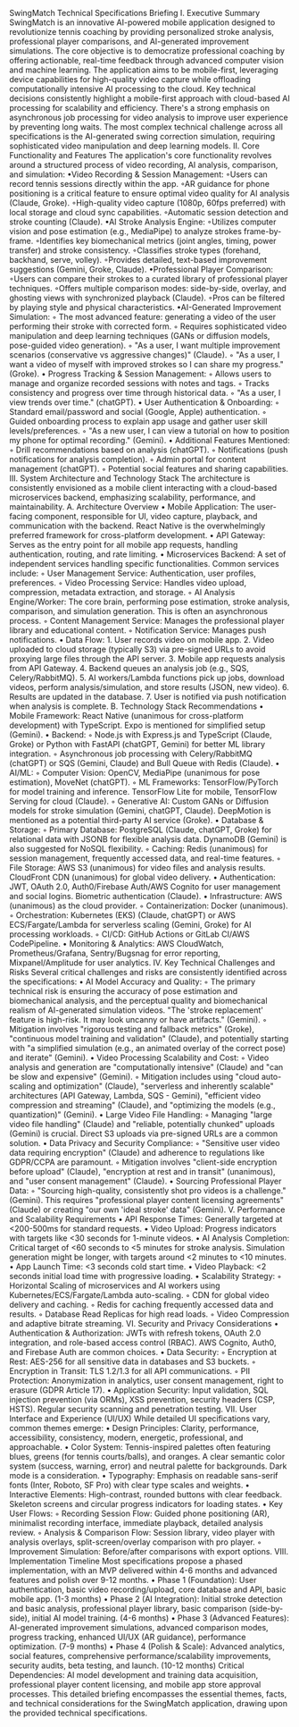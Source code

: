 SwingMatch Technical Specifications Briefing
I. Executive Summary
SwingMatch is an innovative AI-powered mobile application designed to revolutionize tennis coaching by providing personalized stroke analysis, professional player comparisons, and AI-generated improvement simulations. The core objective is to democratize professional coaching by offering actionable, real-time feedback through advanced computer vision and machine learning. The application aims to be mobile-first, leveraging device capabilities for high-quality video capture while offloading computationally intensive AI processing to the cloud.
Key technical decisions consistently highlight a mobile-first approach with cloud-based AI processing for scalability and efficiency. There's a strong emphasis on asynchronous job processing for video analysis to improve user experience by preventing long waits. The most complex technical challenge across all specifications is the AI-generated swing correction simulation, requiring sophisticated video manipulation and deep learning models.
II. Core Functionality and Features
The application's core functionality revolves around a structured process of video recording, AI analysis, comparison, and simulation:
•Video Recording & Session Management:
 ◦Users can record tennis sessions directly within the app.
 ◦AR guidance for phone positioning is a critical feature to ensure optimal video quality for AI analysis (Claude, Groke).
 ◦High-quality video capture (1080p, 60fps preferred) with local storage and cloud sync capabilities.
 ◦Automatic session detection and stroke counting (Claude).
•AI Stroke Analysis Engine:
 ◦Utilizes computer vision and pose estimation (e.g., MediaPipe) to analyze strokes frame-by-frame.
 ◦Identifies key biomechanical metrics (joint angles, timing, power transfer) and stroke consistency.
 ◦Classifies stroke types (forehand, backhand, serve, volley).
 ◦Provides detailed, text-based improvement suggestions (Gemini, Groke, Claude).
•Professional Player Comparison:
 ◦Users can compare their strokes to a curated library of professional player techniques.
 ◦Offers multiple comparison modes: side-by-side, overlay, and ghosting views with synchronized playback (Claude).
 ◦Pros can be filtered by playing style and physical characteristics.
•AI-Generated Improvement Simulation:
◦
The most advanced feature: generating a video of the user performing their stroke with corrected form.
◦
Requires sophisticated video manipulation and deep learning techniques (GANs or diffusion models, pose-guided video generation).
◦
"As a user, I want multiple improvement scenarios (conservative vs aggressive changes)" (Claude).
◦
"As a user, I want a video of myself with improved strokes so I can share my progress." (Groke).
•
Progress Tracking & Session Management:
◦
Allows users to manage and organize recorded sessions with notes and tags.
◦
Tracks consistency and progress over time through historical data.
◦
"As a user, I view trends over time." (chatGPT).
•
User Authentication & Onboarding:
◦
Standard email/password and social (Google, Apple) authentication.
◦
Guided onboarding process to explain app usage and gather user skill levels/preferences.
◦
"As a new user, I can view a tutorial on how to position my phone for optimal recording." (Gemini).
•
Additional Features Mentioned:
◦
Drill recommendations based on analysis (chatGPT).
◦
Notifications (push notifications for analysis completion).
◦
Admin portal for content management (chatGPT).
◦
Potential social features and sharing capabilities.
III. System Architecture and Technology Stack
The architecture is consistently envisioned as a mobile client interacting with a cloud-based microservices backend, emphasizing scalability, performance, and maintainability.
A. Architecture Overview
•
Mobile Application: The user-facing component, responsible for UI, video capture, playback, and communication with the backend. React Native is the overwhelmingly preferred framework for cross-platform development.
•
API Gateway: Serves as the entry point for all mobile app requests, handling authentication, routing, and rate limiting.
•
Microservices Backend: A set of independent services handling specific functionalities. Common services include:
◦
User Management Service: Authentication, user profiles, preferences.
◦
Video Processing Service: Handles video upload, compression, metadata extraction, and storage.
◦
AI Analysis Engine/Worker: The core brain, performing pose estimation, stroke analysis, comparison, and simulation generation. This is often an asynchronous process.
◦
Content Management Service: Manages the professional player library and educational content.
◦
Notification Service: Manages push notifications.
•
Data Flow:
1.
User records video on mobile app.
2.
Video uploaded to cloud storage (typically S3) via pre-signed URLs to avoid proxying large files through the API server.
3.
Mobile app requests analysis from API Gateway.
4.
Backend queues an analysis job (e.g., SQS, Celery/RabbitMQ).
5.
AI workers/Lambda functions pick up jobs, download videos, perform analysis/simulation, and store results (JSON, new video).
6.
Results are updated in the database.
7.
User is notified via push notification when analysis is complete.
B. Technology Stack Recommendations
•
Mobile Framework: React Native (unanimous for cross-platform development) with TypeScript. Expo is mentioned for simplified setup (Gemini).
•
Backend:
◦
Node.js with Express.js and TypeScript (Claude, Groke) or Python with FastAPI (chatGPT, Gemini) for better ML library integration.
◦
Asynchronous job processing with Celery/RabbitMQ (chatGPT) or SQS (Gemini, Claude) and Bull Queue with Redis (Claude).
•
AI/ML:
◦
Computer Vision: OpenCV, MediaPipe (unanimous for pose estimation), MoveNet (chatGPT).
◦
ML Frameworks: TensorFlow/PyTorch for model training and inference. TensorFlow Lite for mobile, TensorFlow Serving for cloud (Claude).
◦
Generative AI: Custom GANs or Diffusion models for stroke simulation (Gemini, chatGPT, Claude). DeepMotion is mentioned as a potential third-party AI service (Groke).
•
Database & Storage:
◦
Primary Database: PostgreSQL (Claude, chatGPT, Groke) for relational data with JSONB for flexible analysis data. DynamoDB (Gemini) is also suggested for NoSQL flexibility.
◦
Caching: Redis (unanimous) for session management, frequently accessed data, and real-time features.
◦
File Storage: AWS S3 (unanimous) for video files and analysis results. CloudFront CDN (unanimous) for global video delivery.
•
Authentication: JWT, OAuth 2.0, Auth0/Firebase Auth/AWS Cognito for user management and social logins. Biometric authentication (Claude).
•
Infrastructure: AWS (unanimous) as the cloud provider.
◦
Containerization: Docker (unanimous).
◦
Orchestration: Kubernetes (EKS) (Claude, chatGPT) or AWS ECS/Fargate/Lambda for serverless scaling (Gemini, Groke) for AI processing workloads.
◦
CI/CD: GitHub Actions or GitLab CI/AWS CodePipeline.
•
Monitoring & Analytics: AWS CloudWatch, Prometheus/Grafana, Sentry/Bugsnag for error reporting, Mixpanel/Amplitude for user analytics.
IV. Key Technical Challenges and Risks
Several critical challenges and risks are consistently identified across the specifications:
•
AI Model Accuracy and Quality:
◦
The primary technical risk is ensuring the accuracy of pose estimation and biomechanical analysis, and the perceptual quality and biomechanical realism of AI-generated simulation videos. "The 'stroke replacement' feature is high-risk. It may look uncanny or have artifacts." (Gemini).
◦
Mitigation involves "rigorous testing and fallback metrics" (Groke), "continuous model training and validation" (Claude), and potentially starting with "a simplified simulation (e.g., an animated overlay of the correct pose) and iterate" (Gemini).
•
Video Processing Scalability and Cost:
◦
Video analysis and generation are "computationally intensive" (Claude) and "can be slow and expensive" (Gemini).
◦
Mitigation includes using "cloud auto-scaling and optimization" (Claude), "serverless and inherently scalable" architectures (API Gateway, Lambda, SQS - Gemini), "efficient video compression and streaming" (Claude), and "optimizing the models (e.g., quantization)" (Gemini).
•
Large Video File Handling:
◦
Managing "large video file handling" (Claude) and "reliable, potentially chunked" uploads (Gemini) is crucial. Direct S3 uploads via pre-signed URLs are a common solution.
•
Data Privacy and Security Compliance:
◦
"Sensitive user video data requiring encryption" (Claude) and adherence to regulations like GDPR/CCPA are paramount.
◦
Mitigation involves "client-side encryption before upload" (Claude), "encryption at rest and in transit" (unanimous), and "user consent management" (Claude).
•
Sourcing Professional Player Data:
◦
"Sourcing high-quality, consistently shot pro videos is a challenge." (Gemini). This requires "professional player content licensing agreements" (Claude) or creating "our own 'ideal stroke' data" (Gemini).
V. Performance and Scalability Requirements
•
API Response Times: Generally targeted at <200-500ms for standard requests.
•
Video Upload: Progress indicators with targets like <30 seconds for 1-minute videos.
•
AI Analysis Completion: Critical target of <60 seconds to <5 minutes for stroke analysis. Simulation generation might be longer, with targets around <2 minutes to <10 minutes.
•
App Launch Time: <3 seconds cold start time.
•
Video Playback: <2 seconds initial load time with progressive loading.
•
Scalability Strategy:
◦
Horizontal Scaling of microservices and AI workers using Kubernetes/ECS/Fargate/Lambda auto-scaling.
◦
CDN for global video delivery and caching.
◦
Redis for caching frequently accessed data and results.
◦
Database Read Replicas for high read loads.
◦
Video Compression and adaptive bitrate streaming.
VI. Security and Privacy Considerations
•
Authentication & Authorization: JWTs with refresh tokens, OAuth 2.0 integration, and role-based access control (RBAC). AWS Cognito, Auth0, and Firebase Auth are common choices.
•
Data Security:
◦
Encryption at Rest: AES-256 for all sensitive data in databases and S3 buckets.
◦
Encryption in Transit: TLS 1.2/1.3 for all API communications.
◦
PII Protection: Anonymization in analytics, user consent management, right to erasure (GDPR Article 17).
•
Application Security: Input validation, SQL injection prevention (via ORMs), XSS prevention, security headers (CSP, HSTS). Regular security scanning and penetration testing.
VII. User Interface and Experience (UI/UX)
While detailed UI specifications vary, common themes emerge:
•
Design Principles: Clarity, performance, accessibility, consistency, modern, energetic, professional, and approachable.
•
Color System: Tennis-inspired palettes often featuring blues, greens (for tennis courts/balls), and oranges. A clear semantic color system (success, warning, error) and neutral palette for backgrounds. Dark mode is a consideration.
•
Typography: Emphasis on readable sans-serif fonts (Inter, Roboto, SF Pro) with clear type scales and weights.
•
Interactive Elements: High-contrast, rounded buttons with clear feedback. Skeleton screens and circular progress indicators for loading states.
•
Key User Flows:
◦
Recording Session Flow: Guided phone positioning (AR), minimalist recording interface, immediate playback, detailed analysis review.
◦
Analysis & Comparison Flow: Session library, video player with analysis overlays, split-screen/overlay comparison with pro player.
◦
Improvement Simulation: Before/after comparisons with export options.
VIII. Implementation Timeline
Most specifications propose a phased implementation, with an MVP delivered within 4-6 months and advanced features and polish over 9-12 months.
•
Phase 1 (Foundation): User authentication, basic video recording/upload, core database and API, basic mobile app. (1-3 months)
•
Phase 2 (AI Integration): Initial stroke detection and basic analysis, professional player library, basic comparison (side-by-side), initial AI model training. (4-6 months)
•
Phase 3 (Advanced Features): AI-generated improvement simulations, advanced comparison modes, progress tracking, enhanced UI/UX (AR guidance), performance optimization. (7-9 months)
•
Phase 4 (Polish & Scale): Advanced analytics, social features, comprehensive performance/scalability improvements, security audits, beta testing, and launch. (10-12 months)
Critical Dependencies: AI model development and training data acquisition, professional player content licensing, and mobile app store approval processes.
This detailed briefing encompasses the essential themes, facts, and technical considerations for the SwingMatch application, drawing upon the provided technical specifications.